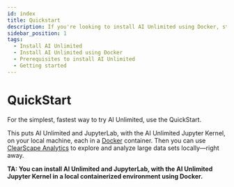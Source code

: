```yaml
---
id: index
title: Quickstart
description: If you're looking to install AI Unlimited using Docker, start here.
sidebar_position: 1
tags:
  - Install AI Unlimited
  - Install AI Unlimited using Docker
  - Prerequisites to install AI Unlimited
  - Getting started
---
```


# QuickStart

 For the simplest, fastest way to try AI Unlimited, use the QuickStart. 
 
 This puts AI Unlimited and JupyterLab, with the AI Unlimited Jupyter Kernel, on your local machine, each in a [Docker](https://www.docker.com/) container. Then you can use [ClearScape Analytics](https://www.teradata.com/platform/clearscape-analytics?) to explore and analyze large data sets locally&mdash;right away.


**TA: You can install AI Unlimited and JupyterLab, with the AI Unlimited Jupyter Kernel in a local containerized environment using Docker.**